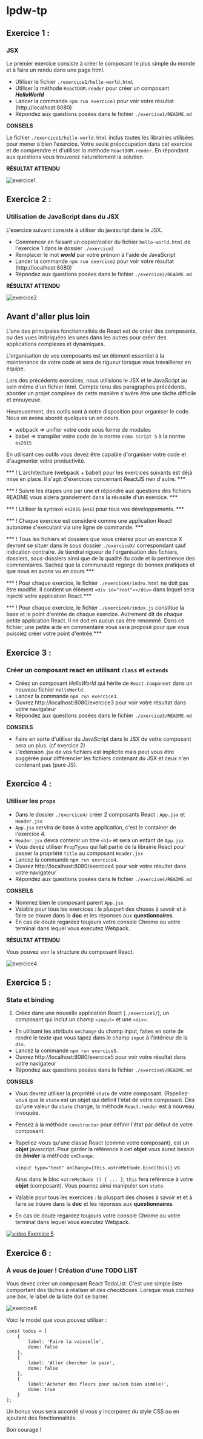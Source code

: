 # lpdw-tp


## Exercice 1 :

### JSX

Le premier exercice consiste à créer le composant le plus simple du monde et à faire un rendu dans une page html.

* Utiliser le fichier `./exercice1/hello-world.html`
* Utiliser la méthode `ReactDOM.render` pour créer un composant ***HelloWorld***
* Lancer la commande `npm run exercice1` pour voir votre résultat (http://localhost:8080)
* Répondez aux questions posées dans le fichier `./exercice1/README.md`

**CONSEILS**

Le fichier `./exercice1/hello-world.html` inclus toutes les librairies utilisées pour mener à bien l'exercice. Votre seule préoccupation dans cet exercice et de comprendre et d'utiliser la méthode `ReactDOM.render`. En répondant aux questions vous trouverez naturellement la solution.

**RÉSULTAT ATTENDU**

![exercice1](./screens/exercice1.png)

## Exercice 2 :

### Utilisation de JavaScript dans du JSX

L'exercice suivant consiste à utiliser du javascript dans le JSX.

* Commencer en faisant un copier/coller du fichier `hello-world.html` de l'exercice 1 dans le dossier `./exercice2`
* Remplacer le mot ***world*** par votre prénom à l'aide de JavaScript
* Lancer la commande `npm run exercice2` pour voir votre résultat (http://localhost:8080)
* Répondez aux questions posées dans le fichier `./exercice2/README.md`

**RÉSULTAT ATTENDU**

![exercice2](./screens/exercice2.png)

## Avant d'aller plus loin

L'une des principales fonctionnalités de React est de créer des composants, ou des vues imbriquées les unes dans les autres pour créer des applications complexes et dynamiques.

L'organisation de vos composants est un élément essentiel à la maintenance de votre code et sera de rigueur lorsque vous travaillerez en équipe.

Lors des précédents exercices, nous utilisions le JSX et le JavaScript au sein même d'un fichier html. Compte tenu des paragraphes précédents, aborder un projet complexe de cette manière s'avère être une tâche difficile et ennuyeuse.

Heureusement, des outils sont à notre disposition pour organiser le code. Nous en avons abordé quelques un en cours.

* webpack => unifier votre code sous forme de modules
* babel => transpiler votre code de la norme `ecma script 5` à la norme `es2015`

En utilisant ces outils vous devez être capable d'organiser votre code et d'augmenter votre productivité.

*** ! L'architecture (webpack + babel) pour les exercices suivants est déjà mise en place. Il s'agit d'exercices concernant ReactJS rien d'autre. ***


*** ! Suivre les étapes une par une et répondre aux questions des fichiers README vous aidera grandement dans la réussite d'un exercice. ***

*** ! Utiliser la syntaxe `es2015` (`es6`) pour tous vos développements. ***

*** ! Chaque exercice est consideré comme une application React autonome s'executant via une ligne de commande. ***

*** ! Tous les fichiers et dossiers que vous créerez pour un exercice X devront se situer dans le sous dossier `./exerciceX/` correspondant sauf indication contraire. Je tiendrai rigueur de l'organisation des fichiers, dossiers, sous-dossiers ainsi que de la qualité du code et la pertinence des commentaires. Sachez que la communauté regorge de bonnes pratiques et que nous en avons vu en cours ***

*** ! Pour chaque exercice, le fichier `./exerciceX/index.html` ne doit pas être modifié. Il contient un élément `<div id="root"></div>` dans lequel sera injecté votre application React.***

*** ! Pour chaque exercice, le fichier `./exerciceX/index.js` constitue la base et le point d'entrée de chaque exercice. Autrement dit de chaque petite application React. Il ne doit en aucun cas être renommé. Dans ce fichier, une petite aide en commentaire vous sera proposé pour que vous puissiez créer votre point d'entrée.***


## Exercice 3 :

### Créer un composant react en utilisant `class` et `extends`

* Créez un composant *HelloWorld* qui hérite de `React.Component` dans un nouveau fichier `HelloWorld`.
* Lancez la commande `npm run exercice3`.
* Ouvrez http://localhost:8080/exercice3 pour voir votre résultat dans votre navigateur
* Répondez aux questions posées dans le fichier `./exercice3/README.md`

**CONSEILS**
* Faire en sorte d'utiliser du JavaScript dans le JSX de votre composant sera un plus. (cf exercice 2)
* L'extension .jsx de vos fichiers est implicite mais peut vous être suggérée pour différencier les fichiers contenant du JSX et ceux n'en contenant pas (pure JS).

## Exercice 4 :

### Utiliser les `props`

* Dans le dossier `./exercice4/` créer 2 composants React : `App.jsx` et `Header.jsx`
* `App.jsx` servira de base à votre application, c'est le container de l'exercice 4.
* `Header.jsx` devra contenir un titre `<h1>` et sera un enfant de `App.jsx`
* Vous devez utiliser `PropTypes` qui fait partie de la librairie React pour passer la propriété `title` au composant `Header.jsx`
* Lancez la commande `npm run exercice4`.
* Ouvrez http://localhost:8080/exercice4 pour voir votre résultat dans votre navigateur
* Répondez aux questions posées dans le fichier `./exercice4/README.md`

**CONSEILS**
* Nommez bien le composant parent `App.jsx`
* Valable pour tous les exercices : la pluspart des choses à savoir et à faire se trouve dans la **doc** et les réponses aux **questionnaires**.
* En cas de doute regardez toujours votre console Chrome ou votre terminal dans lequel vous executez Webpack.

**RÉSULTAT ATTENDU**

Vous pouvez voir la structure du composant React.

![exercice4](./screens/exercice4.png)


## Exercice 5 :

### State et binding

1. Créez dans une nouvelle application React (`./exercice5/`), un composant qui inclut un champ `<input>` et une `<div>`.
* En utilisant les attributs `onChange` du champ input, faites en sorte de rendre le texte que vous tapez dans le champ `input` à l'intérieur de la `div`.
* Lancez la commande `npm run exercice5`.
* Ouvrez http://localhost:8080/exercice5 pour voir votre résultat dans votre navigateur
* Répondez aux questions posées dans le fichier `./exercice5/README.md`

**CONSEILS**
* Vous devrez utiliser la propriété `state` de votre composant. (Rapellez-vous que le `state` est un objet qui définit l'état de votre composant. Dès qu'une valeur du `state` change, la méthode `React.render` est à nouveau invoquée.
* Pensez à la méthode `constructor` pour définir l'état par défaut de votre composant.
* Rapellez-vous qu'une classe React (comme votre composant), est un **objet** javascript. Pour garder la référence à cet **objet** vous aurez besoin de ***binder*** la méthode `onChange`:

    `<input type="text" onChange={this.votreMethode.bind(this)}` vs

    Ainsi dans le bloc `votreMethode () { ... }`, `this` fera reférence à votre **objet** (composant). Vous pourrez ainsi manipuler son `state`.

* Valable pour tous les exercices : la pluspart des choses à savoir et et à faire se trouve dans la **doc** et les réponses aux **questionnaires**.
* En cas de doute regardez toujours votre console Chrome ou votre terminal dans lequel vous executez Webpack.

[![video Exercice 5](http://img.youtube.com/vi/YOUTUBE_VIDEO_ID_HERE/0.jpg)](http://www.youtube.com/watch?v=_wwGILAJdI4)

## Exercice 6 :

### À vous de jouer ! Création d'une TODO LIST

Vous devez créer un composant React TodoList. C'est une simple liste comportant des tâches à réaliser et des _checkboxes_.
Lorsque vous cochez une _box_, le label de la liste doit se barrer.

![exercice6](./screens/exercice6.png)

Voici le model que vous pouvez utiliser :

```
const todos = [
    {
        label: 'Faire la vaisselle',
        done: false
    },
    {
        label: 'Aller chercher le pain',
        done: false
    },
    {
        label:'Acheter des fleurs pour sa/son bien aimé(e)',
        done: true
    }
];
```

Un bonus vous sera accordé si vous y incorporez du style CSS ou en ajoutant des fonctionnalités.


Bon courage !
